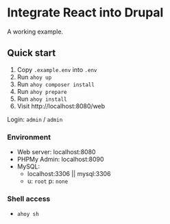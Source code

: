 # Integrate React into Drupal
A working example.

## Quick start
1. Copy `.example.env` into `.env` 
2. Run `ahoy up` 
3. Run `ahoy composer install` 
4. Run `ahoy prepare` 
4. Run `ahoy install` 
5. Visit http://localhost:8080/web

Login: `admin` / `admin` 
### Environment
- Web server: localhost:8080
- PHPMy Admin: localhost:8090
- MySQL: 
    - localhost:3306 || mysql:3306
    - u: `root` p: `none` 

### Shell access
- `ahoy sh`